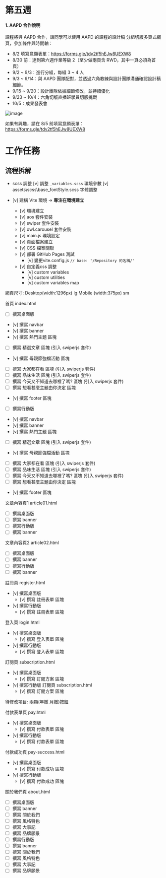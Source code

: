# 第五週

#### 1. AAPD 合作說明

課程將與 AAPD 合作，讓同學可以使用 AAPD 的課程的設計稿
分組切版多頁式網頁，參加條件與時間軸：

- 8/2 填寫意願表單：https://forms.gle/tdv2tf5hEJw8UEXW8
- 8/30 前：達到第六週作業等級 2（至少做兩頁含 RWD，其中一頁必須為首頁）
- 9/2 ~ 9/3：進行分組，每組 3 ~ 4 人
- 9/3 ~ 9/14：與 AAPD 團隊配對，並透過六角教練與設計團隊溝通確認設計稿細節。
- 9/15 ~ 9/20：設計團隊依據細節修改，並持續優化
- 9/23 ~ 10/4：六角切版直播班學員切版挑戰
- 10/5：成果發表會

![image](https://hackmd.io/_uploads/H1P5nxqYA.png)


如果有興趣，請在 8/5 前填寫意願表單：https://forms.gle/tdv2tf5hEJw8UEXW8



# 工作任務

## 流程拆解

- scss 調整
[v] 調整 `_variables.scss` 環境參數
[v] assets\scss\base\_fontStyle.scss 字體調整

- [v]  建構 Vite 環境 → **專注在環境建立**
  - [v]  環境建立
  - [v]  aos 套件安裝
  - [v]  swiper 套件安裝
  - [v]  owl.carousel 套件安裝
  - [v]  main.js 環境設定
  - [v]  頁面檔案建立
  - [v]  CSS 檔案關聯
  - [v]  部署 GitHub Pages 測試
    - [v]  變更vite.config.js `// base: '/Repository 的名稱/'`
  - [v] 自定義css 調整
    - [v] custom variables
    - [v] custom utilities
    - [v] custom variables map
  
網頁尺寸: 
  Desktop(width:1296px) lg
  Mobile (width:375px) sm

首頁 index.html

- [ ]  撰寫桌面版
  - [v]  撰寫 navbar
  - [v]  撰寫 banner
  - [v]  撰寫 熱門主題 區塊
  - [ ]  撰寫 精選文章 區塊 (引入 swiperjs 套件)
  - [v]  撰寫 母親節強檔活動 區塊
  - [ ]  撰寫 大家都在看 區塊 (引入 swiperjs 套件)
  - [ ]  撰寫 品味生活 區塊 (引入 swiperjs 套件)
  - [ ]  撰寫 今天又不知道去哪裡了嗎? 區塊 (引入 swiperjs 套件)
  - [ ]  撰寫 想看甚麼主題由你決定 區塊
  - [v]  撰寫 footer 區塊

- [ ]  撰寫行動版
  - [v]  撰寫 navbar
  - [v]  撰寫 banner
  - [v]  撰寫 熱門主題 區塊
  - [ ]  撰寫 精選文章 區塊 (引入 swiperjs 套件)
  - [v]  撰寫 母親節強檔活動 區塊
  - [ ]  撰寫 大家都在看 區塊 (引入 swiperjs 套件)
  - [ ]  撰寫 品味生活 區塊 (引入 swiperjs 套件)
  - [ ]  撰寫 今天又不知道去哪裡了嗎? 區塊 (引入 swiperjs 套件)
  - [ ]  撰寫 想看甚麼主題由你決定 區塊
  - [v]  撰寫 footer 區塊

文章內容頁1  article01.html

- [ ]  撰寫桌面版
  - [ ]  撰寫 banner
- [ ]  撰寫行動版
  - [ ]  撰寫 banner

文章內容頁2  article02.html

- [ ]  撰寫桌面版
  - [ ]  撰寫 banner
- [ ]  撰寫行動版
  - [ ]  撰寫 banner

註冊頁  register.html

- [v]  撰寫桌面版
  - [v]  撰寫 註冊表單 區塊
- [v]  撰寫行動版
  - [v]  撰寫 註冊表單 區塊

登入頁 login.html

- [v]  撰寫桌面版
  - [v]  撰寫 登入表單 區塊
- [v]  撰寫行動版
  - [v]  撰寫 登入表單  區塊

訂閱頁  subscription.html

- [v]  撰寫桌面版
  - [v]  撰寫 訂閱方案 區塊
- [v]  撰寫行動版 訂閱頁  subscription.html
  - [v]  撰寫 訂閱方案 區塊  

待修改項目: 兩顆(年繳 月繳)按鈕

付款表單頁 pay.html

- [v]  撰寫桌面版
  - [v]  撰寫 付款表單 區塊  
- [v]  撰寫行動版
  - [v]  撰寫 付款表單 區塊
  
付款成功頁 pay-success.html

- [v]  撰寫桌面版
  - [v]  撰寫 付款成功 區塊  
- [v]  撰寫行動版
  - [v]  撰寫 付款成功 區塊


關於我們頁 about.html

- [ ]  撰寫桌面版
  - [ ]  撰寫 banner
  - [ ]  撰寫 關於我們
  - [ ]  撰寫 風格特色
  - [ ]  撰寫 大事記
  - [ ]  撰寫 品牌願景  
- [ ]  撰寫行動版
  - [ ]  撰寫 banner
  - [ ]  撰寫 關於我們
  - [ ]  撰寫 風格特色
  - [ ]  撰寫 大事記
  - [ ]  撰寫 品牌願景
